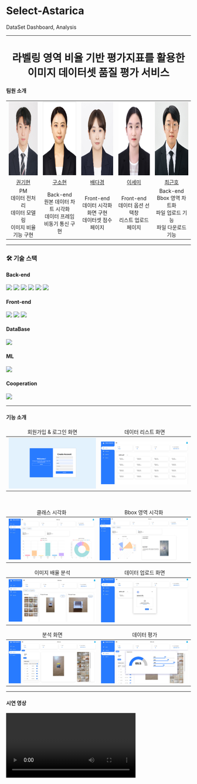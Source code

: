 # Select-Astarica

DataSet Dashboard, Analysis
<hr>
<div align=center>
    <h1>라벨링 영역 비율 기반 평가지표를 활용한 <br>이미지 데이터셋 품질 평가 서비스</h1>
</div>
<h4>팀원 소개</h4>
<table>
    <tr>
        <td align="center">
            <a href="https://github.com/rlgus3351">
                <img src="./Image/권기현.jpg" width="165px" height="200px" alt="권기현 프로필">
            </a>
        </td>
        <td align="center">
            <a href="https://github.com/so1454">
                <img src="./Image/구소현.jpg" width="165px" height="200px" alt="권기현 프로필">
            </a>
        </td>
        <td align="center">
            <a href="https://github.com/vcfrgkap">
                <img src="./Image/배다경.jpg" width="150px" height="200px" alt="배다경 프로필">
            </a>
        </td>
        <td align="center">
            <a href="https://github.com/dlpmi99">
                <img src="./Image/이세미.jpg" width="150px" height="200px" alt="이세미 프로필">
            </a>
        </td>
        <td align="center">
            <a href="https://github.com/webobae">
                <img src="./Image/최근호.jpg" width="165px" height="200px" alt="최근호 프로필">
            </a>
        </td>
    </tr>
    <tr>
        <td align="center">
            <a href="https://github.com/rlgus3351">
                권기현
            </a>
        </td>
        <td align="center">
            <a href="https://github.com/so1454">
                구소현
            </a>
        </td>
        <td align="center">
            <a href="https://github.com/vcfrgkap">
                배다경
            </a>
        </td>
        <td align="center">
            <a href="https://github.com/dlpmi99">
                이세미
            </a>
        </td>
        <td align="center">
            <a href="https://github.com/webobae">
                최근호
            </a>
        </td>
    </tr>
    <tr>
        <td align="center">
            PM<br>데이터 전처리<br>데이터 모델링<br>이미지 비율 기능 구현
        </td>
        <td align="center">
            Back-end<br>원본 데이터 차트 시각화<br>데이터 프레임 <br>비동기 통신 구현
        </td>
        <td align="center">
            Front-end<br>데이터 시각화 화면 구현<br>데이터셋 점수 페이지 
        </td>
        <td align="center">
            Front-end<br>데이터 옵션 선택창<br>리스트 업로드 페이지 
        </td>
        <td align="center">
            Back-end<br>Bbox 영역 차트화<br>파일 업로드 기능 <br>파일 다운로드 기능
        </td>
    </tr>

</table>
<hr>
<div align=left> 
  <h3>🛠 기술 스택</h3>
  <h4>Back-end</h4>
    <img src="https://img.shields.io/badge/java-007396?style=for-the-badge&logo=java&logoColor=white"> 
    <img src="https://img.shields.io/badge/spring-6DB33F?style=for-the-badge&logo=spring&logoColor=white">
    <img src="https://img.shields.io/badge/python-3776AB?style=for-the-badge&logo=python&logoColor=white"> 
    <img src="https://img.shields.io/badge/jquery-0769AD?style=for-the-badge&logo=jquery&logoColor=white">
    <img src="https://img.shields.io/badge/flask-000000?style=for-the-badge&logo=flask&logoColor=white">
    <img src="https://img.shields.io/badge/apache tomcat-F8DC75?style=for-the-badge&logo=apachetomcat&logoColor=black">
  <h4>Front-end</h4>
    <img src="https://img.shields.io/badge/html5-E34F26?style=for-the-badge&logo=html5&logoColor=white"> 
    <img src="https://img.shields.io/badge/css-1572B6?style=for-the-badge&logo=css3&logoColor=white"> 
    <img src="https://img.shields.io/badge/javascript-F7DF1E?style=for-the-badge&logo=javascript&logoColor=black"> 
  <h4>DataBase</h4>
    <img src="https://img.shields.io/badge/mysql-4479A1?style=for-the-badge&logo=mysql&logoColor=white">
  <h4>ML</h4>
    <img src="https://img.shields.io/badge/python-3776AB?style=for-the-badge&logo=python&logoColor=white"> 
  <h4>Cooperation</h4>
    <img src="https://img.shields.io/badge/github-181717?style=for-the-badge&logo=github&logoColor=white">
<hr>
</div>

<div align="left">
    <h4>기능 소개</h4>
    <table>
        <thead>
            <td align="center">회원가입 & 로그인 화면</td>
            <td align="center">데이터 리스트 화면</td>
        </thead>
        <tbody>
            <td><img src="./Image/로그인.png" width="400px" alt=""></td>
            <td><img src="./Image/메인페이지.jpg" width="400px" alt=""></td>
        </tbody>
    </table>
    <br>
    <table>
        <thead>
            <td align="center">클래스 시각화</td>
            <td align="center">Bbox 영역 시각화</td>
        </thead>
        <tbody>
            <td><img src="./Image/클래스 차트.jpg" width="400px" alt=""></td>
            <td><img src="./Image/bbox차트.jpg" width="400px" alt=""></td>
        </tbody>
    </table>
    <table>
        <thead>
            <td align="center">이미지 배율 분석</td>
            <td align="center">데이터 업로드 화면</td>
        </thead>
        <tbody>
            <td><img src="./Image/이미지 배율 분석.jpg" width="400px" alt=""></td>
            <td><img src="./Image/업로드.jpg" width="400px" alt=""></td>
        </tbody>
    </table>
    <table>
        <thead>
            <td align="center">분석 화면</td>
            <td align="center">데이터 평가</td>
        </thead>
        <tbody>
            <td><img src="./Image/분석창.jpg" width="400px" alt=""></td>
            <td><img src="./Image/데이터 평가.jpg" width="400px" alt=""></td>
        </tbody>
    </table>
</div>
<hr>
<h4>시연 영상</h4>
<div>
    <video src="Image/시연영상.mp4" width="70%"></video>
</div>